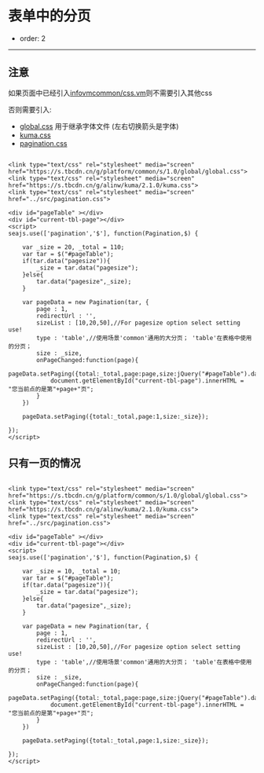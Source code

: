 # 表单中的分页

- order: 2

---

## 注意

如果页面中已经引入[infovmcommon/css.vm](http://nwux.taobao.net/docs/vmcommon)则不需要引入其他css

否则需要引入:

- [global.css](https://s.tbcdn.cn/g/platform/common/s/1.0/global/global.css) 用于继承字体文件 (左右切换箭头是字体)
- [kuma.css](https://s.tbcdn.cn/g/alinw/kuma/2.1.0/kuma.css)
- [pagination.css](https://s.tbcdn.cn/g/alinw/pagination/2.0.0/pagination.css)

````iframe:200

<link type="text/css" rel="stylesheet" media="screen" href="https://s.tbcdn.cn/g/platform/common/s/1.0/global/global.css">
<link type="text/css" rel="stylesheet" media="screen" href="https://s.tbcdn.cn/g/alinw/kuma/2.1.0/kuma.css">
<link type="text/css" rel="stylesheet" media="screen" href="../src/pagination.css">

<div id="pageTable" ></div>
<div id="current-tbl-page"></div>
<script>
seajs.use(['pagination','$'], function(Pagination,$) {

	var _size = 20, _total = 110;
	var tar = $("#pageTable");
	if(tar.data("pagesize")){
		_size = tar.data("pagesize");
	}else{
		tar.data("pagesize",_size);
	}

	var pageData = new Pagination(tar, {
		page : 1,
		redirectUrl : '',
		sizeList : [10,20,50],//For pagesize option select setting use!
		type : 'table',//使用场景'common'通用的大分页； 'table'在表格中使用的分页；
		size : _size,
		onPageChanged:function(page){
			pageData.setPaging({total:_total,page:page,size:jQuery("#pageTable").data("pagesize")});
			document.getElementById("current-tbl-page").innerHTML = "您当前点的是第"+page+"页";
		}
	})

	pageData.setPaging({total:_total,page:1,size:_size});

});
</script>
````

## 只有一页的情况

````iframe:200

<link type="text/css" rel="stylesheet" media="screen" href="https://s.tbcdn.cn/g/platform/common/s/1.0/global/global.css">
<link type="text/css" rel="stylesheet" media="screen" href="https://s.tbcdn.cn/g/alinw/kuma/2.1.0/kuma.css">
<link type="text/css" rel="stylesheet" media="screen" href="../src/pagination.css">

<div id="pageTable" ></div>
<div id="current-tbl-page"></div>
<script>
seajs.use(['pagination','$'], function(Pagination,$) {

	var _size = 10, _total = 10;
	var tar = $("#pageTable");
	if(tar.data("pagesize")){
		_size = tar.data("pagesize");
	}else{
		tar.data("pagesize",_size);
	}

	var pageData = new Pagination(tar, {
		page : 1,
		redirectUrl : '',
		sizeList : [10,20,50],//For pagesize option select setting use!
		type : 'table',//使用场景'common'通用的大分页； 'table'在表格中使用的分页；
		size : _size,
		onPageChanged:function(page){
			pageData.setPaging({total:_total,page:page,size:jQuery("#pageTable").data("pagesize")});
			document.getElementById("current-tbl-page").innerHTML = "您当前点的是第"+page+"页";
		}
	})

	pageData.setPaging({total:_total,page:1,size:_size});

});
</script>
````

